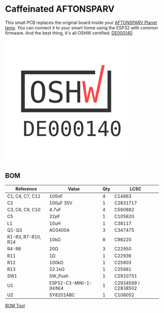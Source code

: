 # Caffeinated AFTONSPARV

This small PCB replaces the original board inside your [AFTONSPARV Planet lamp](https://www.ikea.com/us/en/p/aftonsparv-led-decorative-light-planet-shape-multicolor-20559209/).
You can connect it to your smart home using the ESP32 with common firmware. And the best thing, it's all OSHW certified: [DE000140](https://certification.oshwa.org/de000140.html)

[![OSHW-DE000140](/docs/oshw.svg)](https://certification.oshwa.org/de000140.html)

## BOM
| Reference         | Value                  | Qty | LCSC                |
| ----------------- | ---------------------- | --- | ------------------- |
|C1, C4, C7, C11    | 100nF                  | 4   | C14663              |
|C2                 | 100µF 35V              | 1   | C2831717            |
|C3, C6, C9, C10    | 4.7uF                  | 4   | C560882             |
|C5                 | 22pF                   | 1   | C105620             |
|L1                 | 10uH                   | 1   | C38117              |
|Q1-Q3              | AO3400A                | 3   | C347475             |
|R1-R3, R7-R10, R14 | 10kΩ                   | 8   | C98220              |
|R4-R6              | 20Ω                    | 3   | C22950              |
|R11                | 1Ω                     | 1   | C22936              |
|R12                | 100kΩ                  | 1   | C25803              |
|R13                | 22.1kΩ                 | 1   | C25961              |
|SW1                | SW_Push                | 1   | C2910751            |
|U1                 | ESP32-C3-MINI-1-[H/N]4 | 1   | C2934569 / C2838502 |
|U2                 | SY8201ABC              | 1   | C108052             |

[BOM Tool](bom/ibom.html)
